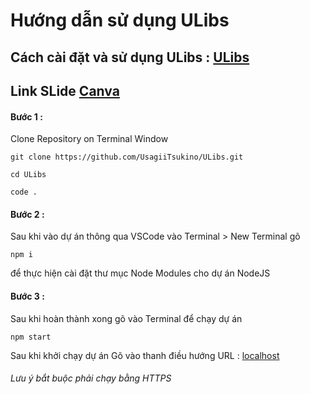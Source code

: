 # Hướng dẫn sử dụng ULibs

## Cách cài đặt và sử dụng ULibs : [ULibs](https://ulibs.herokuapp.com/)
## Link SLide [Canva](https://www.canva.com/design/DAFDxz8j_k4/caBrc-Rsbz_dhK6Kkg0eJw/view?utm_content=DAFDxz8j_k4&utm_campaign=designshare&utm_medium=link2&utm_source=sharebutton)

#### Bước 1 : 

Clone Repository on Terminal Window 
```console
git clone https://github.com/UsagiiTsukino/ULibs.git
```
```console
cd ULibs
```
```console
code .
```
#### Bước 2 : 

Sau khi vào dự án thông qua VSCode vào Terminal > New Terminal gõ 

```console
npm i
```
để thực hiện cài đặt thư mục Node Modules cho dự án NodeJS

#### Bước 3 :
Sau khi hoàn thành xong gõ vào Terminal để chạy dự án

```console
npm start
```
Sau khi khởi chạy dự án Gõ vào thanh điều hướng URL : [localhost](https://localhost:3000)

###### Lưu ý bắt buộc phải chạy bằng HTTPS 


